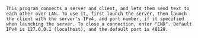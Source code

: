 	This program connects a server and client, and lets them send text to each other over LAN. To use it, first launch the server, then launch the client with the server's IPv4, and port number, if it specified when launching the server. To close a connection, enter "END". Default IPv4 is 127.0.0.1 (localhost), and the default port is 48128.
